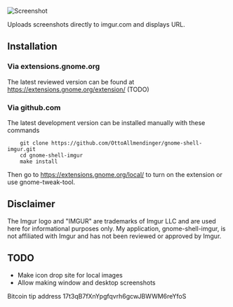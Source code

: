 ![Screenshot](https://raw.github.com/OttoAllmendinger/gnome-shell-imgur/master/data/screenshot.png)

Uploads screenshots directly to imgur.com and displays URL.

## Installation

### Via extensions.gnome.org

The latest reviewed version can be found at
https://extensions.gnome.org/extension/ (TODO)

### Via github.com

The latest development version can be installed manually with these commands

        git clone https://github.com/OttoAllmendinger/gnome-shell-imgur.git
        cd gnome-shell-imgur
        make install

Then go to https://extensions.gnome.org/local/ to turn on the extension or use
gnome-tweak-tool.

## Disclaimer

The Imgur logo and "IMGUR" are trademarks of Imgur LLC and are used here for
informational purposes only. My application, gnome-shell-imgur, is not
affiliated with Imgur and has not been reviewed or approved by Imgur.

## TODO

* Make icon drop site for local images
* Allow making window and desktop screenshots

Bitcoin tip address 17t3qB7fXnYpgfqvrh6gcwJBWWM6reYfoS

